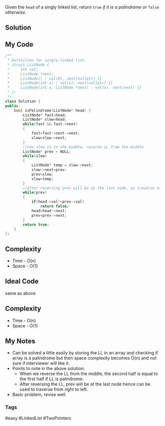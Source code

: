 Given the `head` of a singly linked list, return `true` _if it is a_ _palindrome_ _or_ `false` _otherwise_.

## Solution

## My Code

```cpp
/**
 * Definition for singly-linked list.
 * struct ListNode {
 *     int val;
 *     ListNode *next;
 *     ListNode() : val(0), next(nullptr) {}
 *     ListNode(int x) : val(x), next(nullptr) {}
 *     ListNode(int x, ListNode *next) : val(x), next(next) {}
 * };
 */
class Solution {
public:
    bool isPalindrome(ListNode* head) {
        ListNode* fast=head;
        ListNode* slow=head;
        while(fast && fast->next)
        {
            fast=fast->next->next;
            slow=slow->next;
        }
        //now slow is in the middle, reverse LL from the middle
        ListNode* prev = NULL;
        while(slow)
        {
            ListNode* temp = slow->next;
            slow->next=prev;
            prev=slow;
            slow=temp;
        }
        //after reversing prev will be at the last node, so traverse towards left from there as head traverses to right.
        while(prev)
        {
            if(head->val!=prev->val)
                return false;
            head=head->next;
            prev=prev->next;
        }
        return true;
    }
};
```

## Complexity
- Time - O(n)
- Space - O(1)


## Ideal Code
same as above
## Complexity
- Time - O(n)
- Space - O(1)


## My Notes
- Can be solved a little easily by storing the LL in an array and checking if array is a palindrome but then space complexity becomes O(n) and not sure if interviewer will like it.
- Points to note in the above solution:
	- When we reverse the LL from the middle, the second half is equal to the first half if LL is palindrome.
	- After reversing the LL, prev will be at the last node hence can be used to traverse from right to left.
- Basic problem, revise well.

### Tags
#easy #LinkedList #TwoPointers 